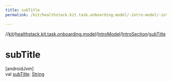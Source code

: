 ```yaml
---
title: subTitle
permalink: /kit/healthstack.kit.task.onboarding.model/-intro-model/-intro-section/sub-title.html

---
```

//[kit](/kit.html)/[healthstack.kit.task.onboarding.model](../../index.html)/[IntroModel](../index.html)/[IntroSection](index.html)/[subTitle](sub-title.html)



# subTitle



[androidJvm]\
val [subTitle](sub-title.html): [String](https://kotlinlang.org/api/latest/jvm/stdlib/kotlin/-string/index.html)




